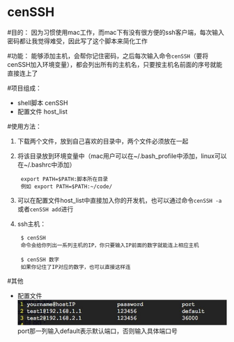 cenSSH
======
#目的：
因为习惯使用mac工作，而mac下有没有很方便的ssh客户端，每次输入密码都让我觉得难受，因此写了这个脚本来简化工作

#功能：
能够添加主机，会帮你记住密码，之后每次输入命令`cenSSH`（要将cenSSH加入环境变量），都会列出所有的主机名，只要按主机名前面的序号就能直接连上了

#项目组成：
- shell脚本 cenSSH
- 配置文件 host_list

#使用方法：
1. 下载两个文件，放到自己喜欢的目录中，两个文件必须放在一起
2. 将该目录放到环境变量中（mac用户可以在~/.bash_profile中添加，linux可以在~/.bashrc中添加）
	
		export PATH=$PATH:脚本所在目录
		例如 export PATH=$PATH:~/code/
3. 可以在配置文件host_list中直接加入你的开发机，也可以通过命令`cenSSH -a`或者`cenSSH add`进行
4. ssh主机：
		
		$ cenSSH
		命令会给你列出一系列主机的IP，你只要输入IP前面的数字就能连上相应主机
		
		$ cenSSH 数字
		如果你记住了IP对应的数字，也可以直接这样连

#其他
- 配置文件
![配置文件](conf.png)
port那一列输入default表示默认端口，否则输入具体端口号